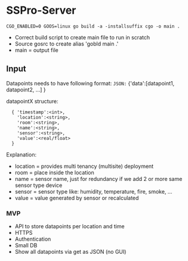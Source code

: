 # SSPro-Server

```
CGO_ENABLED=0 GOOS=linux go build -a -installsuffix cgo -o main .
```

- Correct build script to create main file to run in scratch
- Source gosrc to create alias 'gobld main .'
- main = output file 

## Input
Datapoints needs to have following format:
`JSON:`
  {'data':[datapoint1, datapoint2, ...] }

datapointX structure:
```
  { 'timestamp':<int>,
    'location':<string>,
    'room':<string>,
    'name':<string>,
    'sensor':<string>,
    'value':<real/float>
  }
```

Explanation:
 - location = provides multi tenancy (multisite) deployment
 - room = place inside the location
 - name = sensor name, just for redundancy if we add 2 or more same sensor type device
 - sensor = sensor type like: humidity, temperature, fire, smoke, ...
 - value = value generated by sensor or recalculated

### MVP
- API to store datapoints per location and time
- HTTPS
- Authentication
- Small DB
- Show all datapoints via get as JSON (no GUI)
